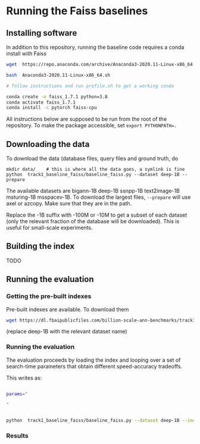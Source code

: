 # Running the Faiss baselines 

## Installing software 

In addition to this repository, running the baseline code requires a conda install with Faiss

```bash
wget  https://repo.anaconda.com/archive/Anaconda3-2020.11-Linux-x86_64.sh

bash  Anaconda3-2020.11-Linux-x86_64.sh

# follow instructions and run profile.sh to get a working conda

conda create -n faiss_1.7.1 python=3.8
conda activate faiss_1.7.1
conda install -c pytorch faiss-cpu
```

All instructions below are supposed to be run from the root of the repository. 
To make the package accessible, set `export PYTHONPATH=.`

## Downloading the data 

To download the data (database files, query files and ground truth, do 
```
mkdir data/    # this is where all the data goes, a symlink is fine
python  track1_baseline_faiss/baseline_faiss.py --dataset deep-1B --prepare
```
The available datasets are bigann-1B deep-1B ssnpp-1B text2image-1B msturing-1B msspacev-1B. 
To download the largest files, `--prepare` will use axel or azcopy. Make sure that they are in the path.

Replace the -1B suffix with -100M or -10M to get a subset of each dataset (only the relevant fraction of the database will be downloaded). 
This is useful for small-scale experiments.

## Building the index 

TODO 

## Running the evaluation

### Getting the pre-built indexes 

Pre-built indexes are available. 
To download them 

```bash
wget https://dl.fbaipublicfiles.com/billion-scale-ann-benchmarks/track1_baseline_faiss/deep-1B.IVF1M_2level_PQ64x4fsr.faissindex -P data/
```
(replace deep-1B with the relevant dataset name)

### Running the evaluation

The evaluation proceeds by loading the index and looping over a set of search-time parameters that obtain different speed-accuracy tradeoffs. 

This writes as: 
```bash

params="

"


python  track1_baseline_faiss/baseline_faiss.py --dataset deep-1B --indexfile deep-1B.IVF1M_2level_PQ64x4fsr.faissindex --search --searchparams $params

```


### Results 




